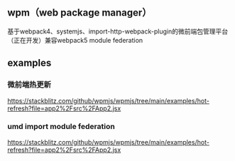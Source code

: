 ## wpm（web package manager）
基于webpack4、systemjs、import-http-webpack-plugin的微前端包管理平台
（正在开发）兼容webpack5 module federation

## examples
### 微前端热更新
https://stackblitz.com/github/wpmjs/wpmjs/tree/main/examples/hot-refresh?file=app2%2Fsrc%2FApp2.jsx

### umd import module federation
https://stackblitz.com/github/wpmjs/wpmjs/tree/main/examples/hot-refresh?file=app2%2Fsrc%2FApp2.jsx